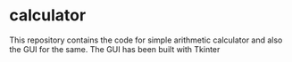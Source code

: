 # calculator
This repository contains the code for simple arithmetic calculator and also the GUI for the same.
The GUI has been built with Tkinter
